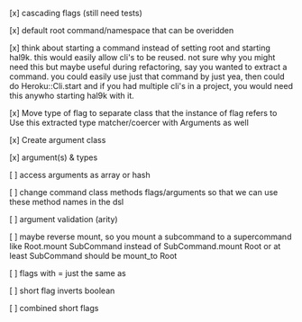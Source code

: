 [x] cascading flags (still need tests)

[x] default root command/namespace that can be overidden

[x] think about starting a command instead of setting root and starting
hal9k. this would easily allow cli's to be reused. not sure why you
might need this but maybe useful during refactoring, say you wanted
to extract a command. you could easily use just that command by just
yea, then could do Heroku::Cli.start
and if you had multiple cli's in a project, you would need this anywho
starting hal9k with it.

[x] Move type of flag to separate class that the instance of flag refers to
Use this extracted type matcher/coercer with Arguments as well

[x] Create argument class

[x] argument(s) & types

[ ] access arguments as array or hash

[ ] change command class methods flags/arguments so that we can use
these method names in the dsl

[ ] argument validation (arity)

[ ] maybe reverse mount, so you mount a subcommand to a supercommand
    like Root.mount SubCommand instead of SubCommand.mount Root
    or at least SubCommand should be mount_to Root

[ ] flags with = just the same as <SPACE>

[ ] short flag inverts boolean

[ ] combined short flags
